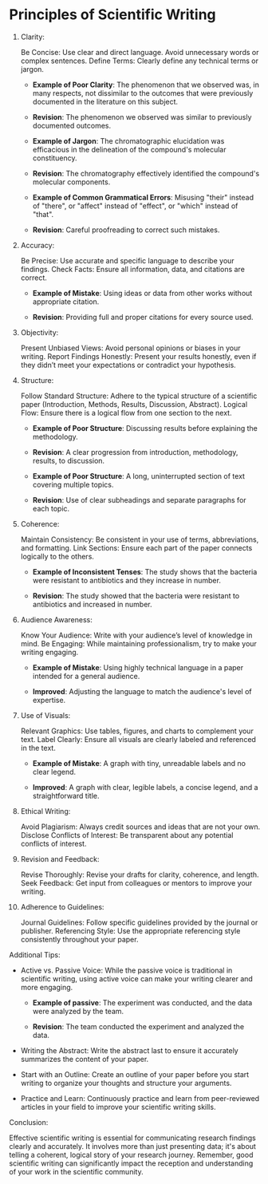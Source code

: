# Principles of Scientific Writing

1. Clarity:

    Be Concise: Use clear and direct language. Avoid unnecessary words or complex sentences.
    Define Terms: Clearly define any technical terms or jargon.

   - **Example of Poor Clarity**: The phenomenon that we observed was, in many respects, not dissimilar to the outcomes that were previously documented in the literature on this subject.

   - **Revision**: The phenomenon we observed was similar to previously documented outcomes.
  
   - **Example of Jargon**: The chromatographic elucidation was efficacious in the delineation of the compound's molecular constituency.

   - **Revision**: The chromatography effectively identified the compound's molecular components.

   - **Example of Common Grammatical Errors**: Misusing "their" instead of "there", or "affect" instead of "effect", or "which" instead of "that".

   - **Revision**: Careful proofreading to correct such mistakes.

2. Accuracy:

    Be Precise: Use accurate and specific language to describe your findings.
    Check Facts: Ensure all information, data, and citations are correct.

   - **Example of Mistake**: Using ideas or data from other works without appropriate citation.

   - **Revision**: Providing full and proper citations for every source used.

4. Objectivity:

    Present Unbiased Views: Avoid personal opinions or biases in your writing.
    Report Findings Honestly: Present your results honestly, even if they didn’t meet your expectations or contradict your hypothesis.

5. Structure:

    Follow Standard Structure: Adhere to the typical structure of a scientific paper (Introduction, Methods, Results, Discussion, Abstract).
    Logical Flow: Ensure there is a logical flow from one section to the next.

   - **Example of Poor Structure**: Discussing results before explaining the methodology.
 
   - **Revision**: A clear progression from introduction, methodology, results, to discussion.

   - **Example of Poor Structure**: A long, uninterrupted section of text covering multiple topics.

   - **Revision**: Use of clear subheadings and separate paragraphs for each topic.

6. Coherence:

    Maintain Consistency: Be consistent in your use of terms, abbreviations, and formatting.
    Link Sections: Ensure each part of the paper connects logically to the others.

   - **Example of Inconsistent Tenses**: The study shows that the bacteria were resistant to antibiotics and they increase in number.
 
   - **Revision**: The study showed that the bacteria were resistant to antibiotics and increased in number.
  
7. Audience Awareness:

    Know Your Audience: Write with your audience’s level of knowledge in mind.
    Be Engaging: While maintaining professionalism, try to make your writing engaging.

   - **Example of Mistake**: Using highly technical language in a paper intended for a general audience.

   - **Improved**: Adjusting the language to match the audience's level of expertise.

8. Use of Visuals:

    Relevant Graphics: Use tables, figures, and charts to complement your text.
    Label Clearly: Ensure all visuals are clearly labeled and referenced in the text.

   - **Example of Mistake**: A graph with tiny, unreadable labels and no clear legend.

   - **Improved**: A graph with clear, legible labels, a concise legend, and a straightforward title.

9. Ethical Writing:

    Avoid Plagiarism: Always credit sources and ideas that are not your own.
    Disclose Conflicts of Interest: Be transparent about any potential conflicts of interest.

11. Revision and Feedback:

    Revise Thoroughly: Revise your drafts for clarity, coherence, and length.
    Seek Feedback: Get input from colleagues or mentors to improve your writing.

12. Adherence to Guidelines:

    Journal Guidelines: Follow specific guidelines provided by the journal or publisher.
    Referencing Style: Use the appropriate referencing style consistently throughout your paper.

Additional Tips:

* Active vs. Passive Voice: While the passive voice is traditional in scientific writing, using active voice can make your writing clearer and more engaging.

   - **Example of passive**: The experiment was conducted, and the data were analyzed by the team.
   
   - **Revision**: The team conducted the experiment and analyzed the data.

    
* Writing the Abstract: Write the abstract last to ensure it accurately summarizes the content of your paper.

* Start with an Outline: Create an outline of your paper before you start writing to organize your thoughts and structure your arguments.

* Practice and Learn: Continuously practice and learn from peer-reviewed articles in your field to improve your scientific writing skills.

Conclusion:

Effective scientific writing is essential for communicating research findings clearly and accurately. It involves more than just presenting data; it's about telling a coherent, logical story of your research journey. Remember, good scientific writing can significantly impact the reception and understanding of your work in the scientific community.
